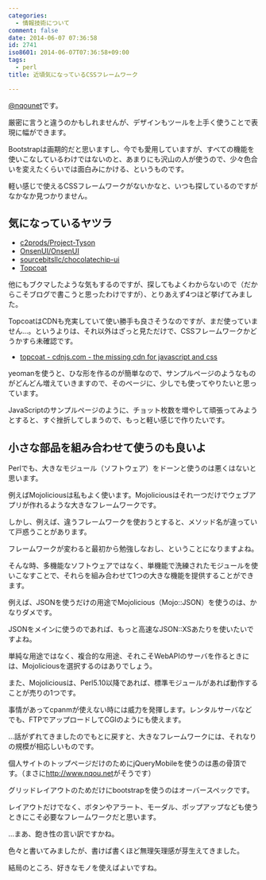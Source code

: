 ```yaml
---
categories:
  - 情報技術について
comment: false
date: 2014-06-07 07:36:58
id: 2741
iso8601: 2014-06-07T07:36:58+09:00
tags:
  - perl
title: 近頃気になっているCSSフレームワーク

---
```


<p><a href="https://twitter.com/nqounet">@nqounet</a>です。</p>

<p>厳密に言うと違うのかもしれませんが、デザインもツールを上手く使うことで表現に幅ができます。</p>

<p>Bootstrapは画期的だと思いますし、今でも愛用していますが、すべての機能を使いこなしているわけではないのと、あまりにも沢山の人が使うので、少々色合いを変えたくらいでは面白みにかける、というものです。</p>

<p>軽い感じで使えるCSSフレームワークがないかなと、いつも探しているのですがなかなか見つかりません。</p>



<h2>気になっているヤツラ</h2>

<ul>
<li><a href="https://github.com/c2prods/Project-Tyson">c2prods/Project-Tyson</a></li>
<li><a href="https://github.com/OnsenUI/OnsenUI">OnsenUI/OnsenUI</a></li>
<li><a href="https://github.com/sourcebitsllc/chocolatechip-ui/">sourcebitsllc/chocolatechip-ui</a></li>
<li><a href="http://topcoat.io/">Topcoat</a></li>
</ul>

<p>他にもブクマしたような気もするのですが、探してもよくわからないので（だからこそブログで書こうと思ったわけですが）、とりあえず4つほど挙げてみました。</p>

<p>TopcoatはCDNも充実していて使い勝手も良さそうなのですが、まだ使っていません…。というよりは、それ以外はざっと見ただけで、CSSフレームワークかどうかすら未確認です。</p>

<ul>
<li><a href="http://cdnjs.com/libraries/topcoat/">topcoat - cdnjs.com - the missing cdn for javascript and css</a></li>
</ul>

<p>yeomanを使うと、ひな形を作るのが簡単なので、サンプルページのようなものがどんどん増えていきますので、そのページに、少しでも使ってやりたいと思っています。</p>

<p>JavaScriptのサンプルページのように、チョット枚数を増やして頑張ってみようとすると、すぐ挫折してしまうので、もっと軽い感じで作りたいです。</p>

<h2>小さな部品を組み合わせて使うのも良いよ</h2>

<p>Perlでも、大きなモジュール（ソフトウェア）をドーンと使うのは悪くはないと思います。</p>

<p>例えばMojoliciousは私もよく使います。Mojoliciousはそれ一つだけでウェブアプリが作れるような大きなフレームワークです。</p>

<p>しかし、例えば、違うフレームワークを使おうとすると、メソッド名が違っていて戸惑うことがあります。</p>

<p>フレームワークが変わると最初から勉強しなおし、ということになりますよね。</p>

<p>そんな時、多機能なソフトウェアではなく、単機能で洗練されたモジュールを使いこなすことで、それらを組み合わせて1つの大きな機能を提供することができます。</p>

<p>例えば、JSONを使うだけの用途でMojolicious（Mojo::JSON）を使うのは、かなりダメです。</p>

<p>JSONをメインに使うのであれば、もっと高速なJSON::XSあたりを使いたいですよね。</p>

<p>単純な用途ではなく、複合的な用途、それこそWebAPIのサーバを作るときには、Mojoliciousを選択するのはありでしょう。</p>

<p>また、Mojoliciousは、Perl5.10以降であれば、標準モジュールがあれば動作することが売りの1つです。</p>

<p>事情があってcpanmが使えない時には威力を発揮します。レンタルサーバなどでも、FTPでアップロードしてCGIのようにも使えます。</p>

<p>…話がずれてきましたのでもとに戻すと、大きなフレームワークには、それなりの規模が相応しいものです。</p>

<p>個人サイトのトップページだけのためにjQueryMobileを使うのは愚の骨頂です。（まさに<a href="http://www.nqou.net">http://www.nqou.net</a>がそうです）</p>

<p>グリッドレイアウトのためだけにbootstrapを使うのはオーバースペックです。</p>

<p>レイアウトだけでなく、ボタンやアラート、モーダル、ポップアップなども使うときにこそ必要なフレームワークだと思います。</p>

<p>…まあ、飽き性の言い訳ですかね。</p>

<p>色々と書いてみましたが、書けば書くほど無理矢理感が芽生えてきました。</p>

<p>結局のところ、好きなモノを使えばよいですね。</p>
    	